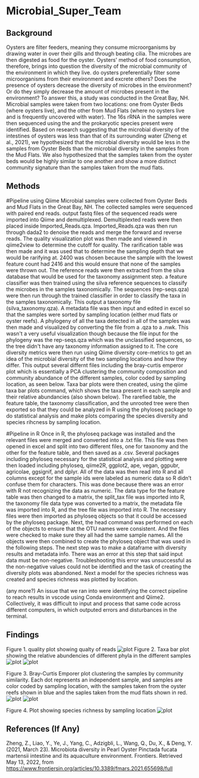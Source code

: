 # Microbial_Super_Team


## Background

Oysters are filter feeders, meaning they consume microorganisms by drawing water in over their gills and through beating cilia. The microbes are then digested as food for the oyster. Oysters' method of food consumption, therefore, brings into question the diversity of the microbial community of the environment in which they live. do oysters preferentially filter some microorganisms from their environment and excrete others? Does the presence of oysters decrease the diversity of microbes in the environment? Or do they simply decrease the amount of microbes present in the environment? To answer this, a study was conducted in the Great Bay, NH. Microbial samples were taken from two locations: one from Oyster Beds (where oysters live), and the other from Mud Flats (where no oysters live and is frequently uncovered with water). The 16s rRNA in the samples were then sequenced using the and the prokaryotic species present were identified. Based on research suggesting that the microbial diversity of the intestines of oysters was less than that of its surrounding water (Zheng et al., 2021), we hypothesized that the microbial diversity would be less in the samples from Oyster Beds than the microbial diversity in the samples from the Mud Flats. We also hypothesized that the samples taken from the oyster beds would be highly similar to one another and show a more distinct community signature than the samples taken from the mud flats.

## Methods
#Pipeline using Qiime
Microbial samples were collected from Oyster Beds and Mud Flats in the Great Bay, NH. The collected samples were sequenced with paired end reads. output fastq files of the sequenced reads were imported into Qiime and demultiplexed. Demultiplexted reads were then placed inside Imported_Reads.qza. Imported_Reads.qza was then run through dada2 to denoise the reads and merge the forward and reverse reads. The quality visualization plot was then made and viewed in qiime2view to determine the cutoff for quality. The rarification table was then made and it was used that to determine the sampling depth that we would be rarifying at. 2400 was chosen because the sample with the lowest feature count had 2416 and this would ensure that none of the samples were thrown out. The reference reads were then extracted from the silva database that would be used for the taxonomy assignment step. a feature classifier was then trained using the silva reference sequences to classify the microbes in the samples taxonomically. The sequences (rep-seqs.qza) were then run through the trained classifier in order to classify the taxa in the samples taxonomically. This output a taxonomy file (silva_taxonomy.qza). A metadata file was then input and edited in excel so that the samples were sorted by sampling location (either mud flats or oyster reefs). A phylogeny of all the taxa detected in all of the samples was then made and visualized by converting the file from a .qza to a .nwk. This wasn't a very useful visualization though because the file input for the phylogeny was the rep-seqs.qza which was the unclassified sequences, so the tree didn't have any taxonomy information assigned to it. The core diversity metrics were then run using Qiime diversity core-metrics to get an idea of the microbial diversity of the two sampling locations and how they differ. This output several differnt files including the bray-curtis emperor plot which is essentially a PCA clustering the community composition and community abundance of the different samples, color coded by sampling location, as seen below. Taxa bar plots were then created, using the qiime taxa bar plots command, which shows the taxa present in each sample and their relative abundancies (also shown below). The rarefied table, the feature table, the taxonomy classification, and the unrooted tree were then exported so that they could be analyzed in R using the phyloseq package to do statistical analysis and make plots comparing the species diversity and species rihcness by sampling location. 

#Pipeline in R
Once in R, the phyloseq package was installed and the relevant files were merged and converted into a .txt file. This file was then opened in excel and split into two different files, one for taxonomy and the other for the feature table, and then saved as a .csv. Several packages including phyloseq necessary for the statistical analysis and plotting were then loaded including phyloseq, qiime2R, ggplot2, ape, vegan, ggpubr, agricolae, ggsignif, and dplyr. All of the data was then read into R and all columns except for the sample ids were labeled as numeric data so R didn’t confuse them for characters. This was done because there was an error with R not recognizing the data as numeric. The data type for the feature table was then changed to a matrix, the split_tax file was imported into R, the taxonomy file data type was converted to a matrix, the metadata file was imported into R, and the tree file was imported into R. The necessary files were then imported as phyloseq objects so that it could be accessed by the phyloseq package. Next, the head command was performed on each of the objects to ensure that the OTU names were consistent. And the files were checked to make sure they all had the same sample names. All the objects were then combined to create the phyloseq object that was used in the following steps. The next step was to make a dataframe with diversity results and metadata info. There was an error at this step that said input data must be non-negative. Troubleshooting this error was unsuccessful as the non-negative values could not be identified and the task of creating the diversity plots was abandoned. Next a model for the species richness was created and species richness was plotted by location. 

(any more?)
An issue that we ran into were identifying the correct pipeline to reach results in vscode using Conda environment and Qiime2. Collectively, it was difficult to input and process that same code across different computers, in which outputed errors and disturbances in the terminal.


## Findings

Figure 1. quality plot showing qualty of reads
![plot](Figures/Quality_Plots.png)
Figure 2. Taxa bar plot showing the relative abundencies of different phyla in the different samples
![plot](Figures/level-2-bars.png) 
![plot](Figures/level-2-legend.png)

Figure 3. Bray-Curtis Emporer plot clustering the samples by community similarity. Each dot represents an independent sample, and samples are color coded by sampling location, with the samples taken from the oyster reefs shown in blue and the saples taken from the mud flats shown in red.
![plot](Figures/emperor.png)
![plot](Figures/Emperor_Plot_Legend.png)

Figure 4. Plot showing species richness by sampling location
![plot](Figures/species_richness_plot.png)

## References (If Any)
Zheng, Z., Liao, Y., Ye, J., Yang, C., Adzigbli, L., Wang, Q., Du, X., &amp; Deng, Y. (2021, March 23). Microbiota diversity in Pearl Oyster Pinctada fucata martensii intestine and its aquaculture environment. Frontiers. Retrieved May 13, 2022, from https://www.frontiersin.org/articles/10.3389/fmars.2021.655698/full 
